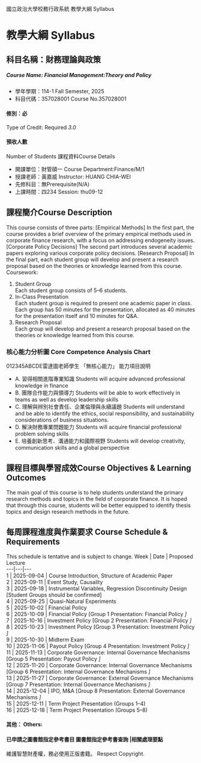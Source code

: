 國立政治大學校務行政系統 教學大綱 Syllabus
# 教學大綱 Syllabus
##  科目名稱：財務理論與政策 
#####  Course Name: Financial Management:Theory and Policy
  * 學年學期：114-1 Fall Semester, 2025 
  * 科目代碼：357028001 Course No.357028001
#### 修別：必
Type of Credit: Required 
_3.0_
#### 預收人數
Number of Students
課程資料Course Details
  * 開課單位：財管碩一 Course Department:Finance/M/1 
  * 授課老師：黃嘉威 Instructor: HUANG CHIA-WEI 
  * 先修科目：無Prerequisite(N/A)
  * 上課時間：四234 Session: thu09-12
##  課程簡介Course Description
This course consists of three parts:
[Empirical Methods] In the first part, the course provides a brief overview of the primary empirical methods used in corporate finance research, with a focus on addressing endogeneity issues.
[Corporate Policy Decisions] The second part introduces several academic papers exploring various corporate policy decisions.
[Research Proposal] In the final part, each student group will develop and present a research proposal based on the theories or knowledge learned from this course.
Coursework:
1. Student Group  
Each student group consists of 5–6 students.
2. In-Class Presentation  
Each student group is required to present one academic paper in class. Each group has 50 minutes for the presentation, allocated as 40 minutes for the presentation itself and 10 minutes for Q&A.
3. Research Proposal  
Each group will develop and present a research proposal based on the theories or knowledge learned from this course.   
###  核心能力分析圖 Core Competence Analysis Chart
012345ABCDE雷達圖老師學生
「無核心能力」 
能力項目說明
  * A. 習得相關進階專業知識 Students will acquire advanced professional knowledge in finance
  * B. 團隊合作能力與領導力 Students will be able to work effectively in teams as well as develop leadership skills
  * C. 理解與辨別社會責任、企業倫理與永續議題 Students will understand and be able to identify the ethics, social responsibility, and sustainability considerations of business situations.
  * D. 解決財務專業問題能力 Students will acquire financial professional problem solving skills
  * E. 培養創新思考、溝通能力和國際視野 Students will develop creativity, communication skills and a global perspective
##  課程目標與學習成效Course Objectives & Learning Outcomes 
The main goal of this course is to help students understand the primary research methods and topics in the field of corporate finance. It is hoped that through this course, students will be better equipped to identify thesis topics and design research methods in the future.
##  每周課程進度與作業要求 Course Schedule & Requirements
This schedule is tentative and is subject to change.
Week |  Date |  Proposed Lecture  
---|---|---  
1 |  2025-09-04 |  Course Introduction, Structure of Academic Paper  
2 |  2025-09-11 |  Event Study, Causality  
3 |  2025-09-18 |  Instrumental Variables, Regression Discontinuity Design [Student Groups should be confirmed]  
4 |  2025-09-25 |  Quasi-Natural Experiments  
5 |  2025-10-02 |  Financial Policy  
6 |  2025-10-09 |  Financial Policy [Group 1 Presentation: Financial Policy _]_  
7 |  2025-10-16 |  Investment Policy [Group 2 Presentation: Financial Policy _]_  
8 |  2025-10-23 |  Investment Policy [Group 3 Presentation: Investment Policy _]_  
9 |  2025-10-30 |  Midterm Exam  
10 |  2025-11-06 |  Payout Policy [Group 4 Presentation: Investment Policy _]_  
11 |  2025-11-13 |  Corporate Governance: Internal Governance Mechanisms [Group 5 Presentation: Payout Policy _]_  
12 |  2025-11-20 |  Corporate Governance: Internal Governance Mechanisms [Group 6 Presentation: Internal Governance Mechanisms _]_  
13 |  2025-11-27 |  Corporate Governance: External Governance Mechanisms [Group 7 Presentation: Internal Governance Mechanisms _]_  
14 |  2025-12-04 |  IPO, M&A  [Group 8 Presentation: External Governance Mechanisms _]_  
15 |  2025-12-11 |  Term Project Presentation (Groups 1–4)  
16 |  2025-12-18 |  Term Project Presentation (Groups 5–8)  
####  其他： Others:
####  已申請之圖書館指定參考書目  圖書館指定參考書查詢 |相關處理要點
維護智慧財產權，務必使用正版書籍。 Respect Copyright.